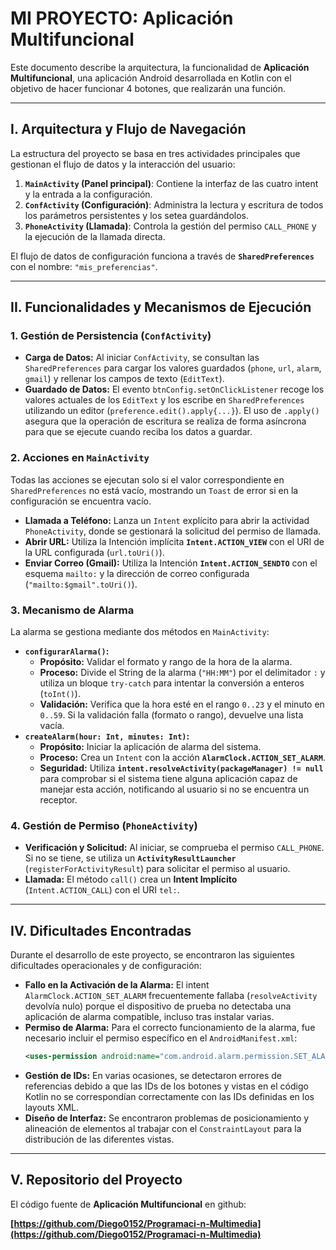 # MI PROYECTO: Aplicación Multifuncional

Este documento describe la arquitectura, la funcionalidad de **Aplicación Multifuncional**, una aplicación Android desarrollada en Kotlin con el objetivo de hacer funcionar 4 botones, que realizarán una función.

---

## I. Arquitectura y Flujo de Navegación

La estructura del proyecto se basa en tres actividades principales que gestionan el flujo de datos y la interacción del usuario:

1.  **`MainActivity` (Panel principal)**: Contiene la interfaz de las cuatro intent y la entrada a la configuración.
2.  **`ConfActivity` (Configuración)**: Administra la lectura y escritura de todos los parámetros persistentes y los setea guardándolos.
3.  **`PhoneActivity` (Llamada)**: Controla la gestión del permiso `CALL_PHONE` y la ejecución de la llamada directa.

El flujo de datos de configuración funciona a través de **`SharedPreferences`** con el nombre: `"mis_preferencias"`.

---

## II. Funcionalidades y Mecanismos de Ejecución

### 1. Gestión de Persistencia (`ConfActivity`)

* **Carga de Datos:** Al iniciar `ConfActivity`, se consultan las `SharedPreferences` para cargar los valores guardados (`phone`, `url`, `alarm`, `gmail`) y rellenar los campos de texto (`EditText`).
* **Guardado de Datos:** El evento `btnConfig.setOnClickListener` recoge los valores actuales de los `EditText` y los escribe en `SharedPreferences` utilizando un editor (`preference.edit().apply{...}`). El uso de `.apply()` asegura que la operación de escritura se realiza de forma asíncrona para que se ejecute cuando reciba los datos a guardar.

### 2. Acciones en `MainActivity`

Todas las acciones se ejecutan solo si el valor correspondiente en `SharedPreferences` no está vacío, mostrando un `Toast` de error si en la configuración se encuentra vacío.

* **Llamada a Teléfono:** Lanza un `Intent` explícito para abrir la actividad `PhoneActivity`, donde se gestionará la solicitud del permiso de llamada.
* **Abrir URL:** Utiliza la Intención implícita **`Intent.ACTION_VIEW`** con el URI de la URL configurada (`url.toUri()`).
* **Enviar Correo (Gmail):** Utiliza la Intención **`Intent.ACTION_SENDTO`** con el esquema `mailto:` y la dirección de correo configurada (`"mailto:$gmail".toUri()`).

### 3. Mecanismo de Alarma

La alarma se gestiona mediante dos métodos en `MainActivity`:

* **`configurarAlarma()`:**
    * **Propósito:** Validar el formato y rango de la hora de la alarma.
    * **Proceso:** Divide el String de la alarma (`"HH:MM"`) por el delimitador `:` y utiliza un bloque `try-catch` para intentar la conversión a enteros (`toInt()`).
    * **Validación:** Verifica que la hora esté en el rango `0..23` y el minuto en `0..59`. Si la validación falla (formato o rango), devuelve una lista vacía.
* **`createAlarm(hour: Int, minutes: Int)`:**
    * **Propósito:** Iniciar la aplicación de alarma del sistema.
    * **Proceso:** Crea un `Intent` con la acción **`AlarmClock.ACTION_SET_ALARM`**.
    * **Seguridad:** Utiliza **`intent.resolveActivity(packageManager) != null`** para comprobar si el sistema tiene alguna aplicación capaz de manejar esta acción, notificando al usuario si no se encuentra un receptor.

### 4. Gestión de Permiso (`PhoneActivity`)

* **Verificación y Solicitud:** Al iniciar, se comprueba el permiso `CALL_PHONE`. Si no se tiene, se utiliza un **`ActivityResultLauncher`** (`registerForActivityResult`) para solicitar el permiso al usuario.
* **Llamada:** El método `call()` crea un **Intent Implícito** (`Intent.ACTION_CALL`) con el URI `tel:`.

---

## IV. Dificultades Encontradas

Durante el desarrollo de este proyecto, se encontraron las siguientes dificultades operacionales y de configuración:

* **Fallo en la Activación de la Alarma:** El intent `AlarmClock.ACTION_SET_ALARM` frecuentemente fallaba (`resolveActivity` devolvía nulo) porque el dispositivo de prueba no detectaba una aplicación de alarma compatible, incluso tras instalar varias.
* **Permiso de Alarma:** Para el correcto funcionamiento de la alarma, fue necesario incluir el permiso específico en el `AndroidManifest.xml`:
    ```xml
    <uses-permission android:name="com.android.alarm.permission.SET_ALARM" />
    ```
* **Gestión de IDs:** En varias ocasiones, se detectaron errores de referencias debido a que las IDs de los botones y vistas en el código Kotlin no se correspondían correctamente con las IDs definidas en los layouts XML.
* **Diseño de Interfaz:** Se encontraron problemas de posicionamiento y alineación de elementos al trabajar con el `ConstraintLayout` para la distribución de las diferentes vistas.

---

## V. Repositorio del Proyecto

El código fuente de **Aplicación Multifuncional** en github:

**[https://github.com/Diego0152/Programaci-n-Multimedia](https://github.com/Diego0152/Programaci-n-Multimedia)**
